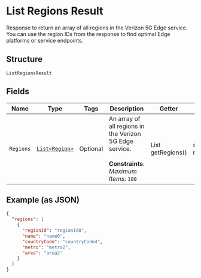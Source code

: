 
# List Regions Result

Response to return an array of all regions in the Verizon 5G Edge service. You can use the region IDs from the response to find optimal Edge platforms or service endpoints.

## Structure

`ListRegionsResult`

## Fields

| Name | Type | Tags | Description | Getter | Setter |
|  --- | --- | --- | --- | --- | --- |
| `Regions` | [`List<Region>`](../../doc/models/region.md) | Optional | An array of all regions in the Verizon 5G Edge service.<br><br>**Constraints**: *Maximum Items*: `100` | List<Region> getRegions() | setRegions(List<Region> regions) |

## Example (as JSON)

```json
{
  "regions": [
    {
      "regionId": "regionId8",
      "name": "name0",
      "countryCode": "countryCode4",
      "metro": "metro2",
      "area": "area2"
    }
  ]
}
```

